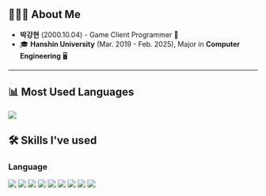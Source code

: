 ## 🧑🏻‍💻 About Me
- **박강현** (2000.10.04) - Game Client Programmer 🚀  
- 🎓 **Hanshin University** (Mar. 2019 - Feb. 2025), Major in **Computer Engineering** 🖥️
---

## 📊 Most Used Languages
<p align="left">
  <img src="https://github-readme-stats.vercel.app/api/top-langs/?username=Dev-PKH&layout=compact&langs_count=8&theme=radical" />
</p>


## 🛠 Skills I've used
### Language
<p align="left">

  <img src="https://img.shields.io/badge/C++-00599C?style=for-the-badge&logo=cplusplus&logoColor=white" />
  
  <img src="https://img.shields.io/badge/C-Sharp-239120?style=flat-square&logo=C-Sharp&logoColor=white" />

  
  <img src="https://img.shields.io/badge/C-00599C?style=for-the-badge&logo=c&logoColor=white" />
  <img src="https://img.shields.io/badge/Java-007396?style=for-the-badge&logo=java&logoColor=white" />

  <img src="https://img.shields.io/badge/C%23-239120?style=for-the-badge&logo=c-sharp&logoColor=white" />

  <img src="https://img.shields.io/badge/C++-00599C?style=for-the-badge&logo=cplusplus&logoColor=white" />
  <img src="https://img.shields.io/badge/C%23-239120?style=for-the-badge&logo=c-sharp&logoColor=white" />

  <img src="https://img.shields.io/badge/C-AAAAAA?style=flat-square&logo=c&logoColor=black" />

  <img src="https://img.shields.io/badge/Python-AAAAAA?style=flat-square&logo=python&logoColor=black" />
</p>

